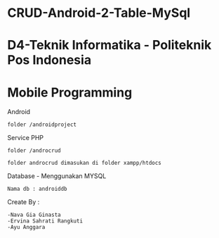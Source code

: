 # CRUD-Android-2-Table-MySql
# D4-Teknik Informatika - Politeknik Pos Indonesia
# Mobile Programming

Android
```
folder /androidproject
```

Service PHP 
```
folder /androcrud

folder androcrud dimasukan di folder xampp/htdocs
```

Database - Menggunakan MYSQL
```
Nama db : androiddb
```

Create By :
```
-Nava Gia Ginasta 
-Ervina Sahrati Rangkuti
-Ayu Anggara
```
